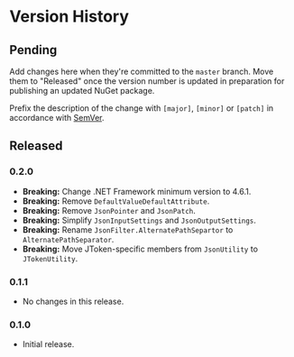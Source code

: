 # Version History

## Pending

Add changes here when they're committed to the `master` branch. Move them to "Released" once the version number
is updated in preparation for publishing an updated NuGet package.

Prefix the description of the change with `[major]`, `[minor]` or `[patch]` in accordance with [SemVer](http://semver.org).

## Released

### 0.2.0

* **Breaking:** Change .NET Framework minimum version to 4.6.1.
* **Breaking:** Remove `DefaultValueDefaultAttribute`.
* **Breaking:** Remove `JsonPointer` and `JsonPatch`.
* **Breaking:** Simplify `JsonInputSettings` and `JsonOutputSettings`.
* **Breaking:** Rename `JsonFilter.AlternatePathSepartor` to `AlternatePathSeparator`.
* **Breaking:** Move JToken-specific members from `JsonUtility` to `JTokenUtility`.

### 0.1.1

* No changes in this release.

### 0.1.0

* Initial release.
